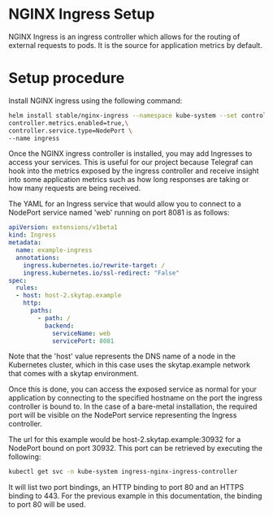 # NGINX Ingress Setup

NGINX Ingress is an ingress controller which allows for the routing of external requests to pods. It is the source for application metrics by default.

# Setup procedure
Install NGINX ingress using the following command:
```sh
helm install stable/nginx-ingress --namespace kube-system --set controller.stats.enabled=true,\
controller.metrics.enabled=true,\
controller.service.type=NodePort \
--name ingress
```

Once the NGINX ingress controller is installed, you may add Ingresses to access your services. This is useful for our project because Telegraf can hook into the metrics exposed by the ingress controller and receive insight into some application metrics such as how long responses are taking or how many requests are being received.

The YAML for an Ingress service that would allow you to connect to a NodePort service named 'web' running on port 8081 is as follows:

```yaml
apiVersion: extensions/v1beta1
kind: Ingress
metadata:
  name: example-ingress
  annotations:
    ingress.kubernetes.io/rewrite-target: /
    ingress.kubernetes.io/ssl-redirect: "False"
spec:
  rules:
  - host: host-2.skytap.example
    http:
      paths:
        - path: /
          backend:
            serviceName: web
            servicePort: 8081
```

Note that the 'host' value represents the DNS name of a node in the Kubernetes cluster, which in this case uses the skytap.example network that comes with a skytap environment.

Once this is done, you can access the exposed service as normal for your application by connecting to the specified hostname on the port the ingress controller is bound to. In the case of a bare-metal installation, the required port will be visible on the NodePort service representing the Ingress controller.

The url for this example would be host-2.skytap.example:30932 for a NodePort bound on port 30932.
This port can be retrieved by executing the following:
```sh
kubectl get svc -n kube-system ingress-nginx-ingress-controller
```
It will list two port bindings, an HTTP binding to port 80 and an HTTPS binding to 443. For the previous example in this documentation, the binding to port 80 will be used.

